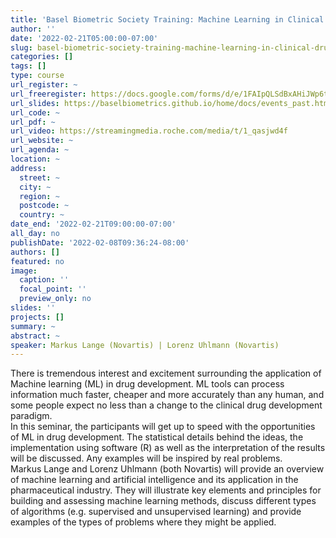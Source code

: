 ```yaml
---
title: 'Basel Biometric Society Training: Machine Learning in Clinical Drug Development'
author: ''
date: '2022-02-21T05:00:00-07:00'
slug: basel-biometric-society-training-machine-learning-in-clinical-drug-development
categories: []
tags: []
type: course
url_register: ~
url_freeregister: https://docs.google.com/forms/d/e/1FAIpQLSdBxAHiJWp6tCV5FyAZQj22wgAl3ToaGdiwWu15CdN0ZuBj5g/viewform
url_slides: https://baselbiometrics.github.io/home/docs/events_past.html#21022022:_Machine_Learning_in_clinical_drug_development
url_code: ~
url_pdf: ~
url_video: https://streamingmedia.roche.com/media/t/1_qasjwd4f
url_website: ~
url_agenda: ~
location: ~
address:
  street: ~
  city: ~
  region: ~
  postcode: ~
  country: ~
date_end: '2022-02-21T09:00:00-07:00'
all_day: no
publishDate: '2022-02-08T09:36:24-08:00'
authors: []
featured: no
image:
  caption: ''
  focal_point: ''
  preview_only: no
slides: ''
projects: []
summary: ~
abstract: ~
speaker: Markus Lange (Novartis) | Lorenz Uhlmann (Novartis)
---
```

<!--more-->
There is tremendous interest and excitement surrounding the application of Machine 
learning (ML) in drug development. ML tools can process information much faster, cheaper 
and more accurately than any human, and some people expect no less than a change to 
the clinical drug development paradigm.  
In this seminar, the participants will get up to speed with the opportunities of ML in drug 
development. The statistical details behind the ideas, the implementation using software 
(R) as well as the interpretation of the results will be discussed. Any examples will be 
inspired by real problems.  
Markus Lange and Lorenz Uhlmann (both Novartis) will provide an overview of machine 
learning and artificial intelligence and its application in the pharmaceutical industry. They 
will illustrate key elements and principles for building and assessing machine learning 
methods, discuss different types of algorithms (e.g. supervised and unsupervised learning) 
and provide examples of the types of problems where they might be applied.